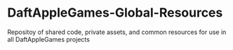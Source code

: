 # DaftAppleGames-Global-Resources
 Repositoy of shared code, private assets, and common resources for use in all DaftAppleGames projects
